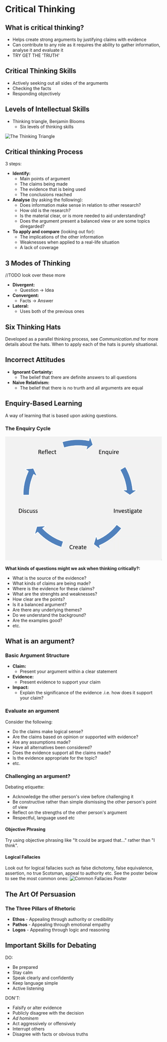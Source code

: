 # Critical Thinking

## What is critical thinking?

* Helps create strong arguments by justifying claims with evidence
* Can contribute to any role as it requires the ability to gather information, analyse it and evaluate it
* TRY GET THE 'TRUTH'

## Critical Thinking Skills
* Actively seeking out all sides of the arguments
* Checking the facts
* Responding objectively

## Levels of Intellectual Skills
* Thinking triangle, Benjamin Blooms
	* Six levels of thinking skills

![](https://mdm35.files.wordpress.com/2009/07/the-thinking-triangle.jpg "The Thinking Triangle")
## Critical thinking Process
3 steps:
* **Identify:**
	* Main points of argument
	* The claims being made
	* The evidence that is being used
	* The conclusions reached
* **Analyse** (by asking the following):
	* Does information make sense in relation to other research?
	* How old is the research?
	* Is the material clear, or is more needed to aid understanding?
	* Does the argument present a balanced view or are some topics diregarded?
* **To apply and compare** (looking out for):
	* The implications of the other information
	* Weaknesses when applied to a real-life situation
	* A lack of coverage

## 3 Modes of Thinking
//TODO look over these more
* **Divergent:**
	* Question → Idea
* **Convergent:**
	* Facts → Answer
* **Lateral:**
	* Uses both of the previous ones

## Six Thinking Hats
Developed as a parallel thinking process, see _Communication.md_ for more details about the hats. When to apply each of the hats is purely situational.

## Incorrect Attitudes
* **Ignorant Certainty:**
	* The belief that there are definite answers to all questions
* **Naive Relativism:**
	* The belief that there is no trurth and all arguments are equal

## Enquiry-Based Learning
A way of learning that is based upon asking questions.

### The Enquiry Cycle
![](The-Enquiry-Cycle.png "The Enquiry Cycle")

**What kinds of questions might we ask when thinking critically?:**
* What is the source of the evidence?
* What kinds of claims are being made?
* Where is the evidence for these claims?
* What are the strenghts and weaknesses?
* How clear are the points?
* Is it a balanced argument?
* Are there any underlying themes?
* Do we understand the background?
* Are the examples good?
* etc.

## What is an argument?

### Basic Argument Structure
* **Claim:**
	* Present your argument within a clear statement
* **Evidence:**
	* Present evidence to support your claim
* **Impact:**
	* Explain the significance of the evidence .i.e. how does it support your claim?

### Evaluate an argument
Consider the following:
* Do the claims make logical sense?
* Are the claims based on opinion or supported with evidence?
* Are any assumptions made?
* Have all alternatives been considered?
* Does the evidence support all the claims made?
* Is the evidence appropriate for the topic?
* etc.

### Challenging an argument?
Debating etiquette:
* Acknowledge the other person's view before challenging it
* Be constructive rather than simple dismissing the other person's point of view
* Reflect on the strengths of the other person's argument
* Respectful, language used etc

#### Objective Phrasing
Try using objective phrasing like "It could be argued that..." rather than "I think".

#### Logical Fallacies
Look out for logical fallacies such as false dichotomy, false equivalence, assertion, no true Scotsman, appeal to authority etc.
See the poster below to see the most common ones:
![](https://yourlogicalfallacyis.com/images/slides/FallaciesPosterHigherRes.jpg "Common Fallacies Poster")

## The Art Of Persuasion
### The Three Pillars of Rhetoric
* **Ethos** - Appealing through authority or credibility
* **Pathos** - Appealing through emotional empathy
* **Logos** - Appealing through logic and reasoning


## Important Skills for Debating
DO:
* Be prepared
* Stay calm
* Speak clearly and confidently
* Keep language simple
* Active listening

DON'T:
* Falsify or alter evidence
* Publicly disagree with the decision
* _Ad hominem_
* Act aggressively or offensively
* Interrupt others
* Disagree with facts or obvious truths



